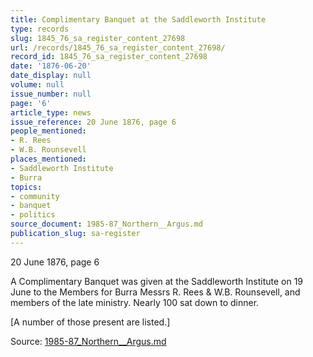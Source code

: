 ```yaml
---
title: Complimentary Banquet at the Saddleworth Institute
type: records
slug: 1845_76_sa_register_content_27698
url: /records/1845_76_sa_register_content_27698/
record_id: 1845_76_sa_register_content_27698
date: '1876-06-20'
date_display: null
volume: null
issue_number: null
page: '6'
article_type: news
issue_reference: 20 June 1876, page 6
people_mentioned:
- R. Rees
- W.B. Rounsevell
places_mentioned:
- Saddleworth Institute
- Burra
topics:
- community
- banquet
- politics
source_document: 1985-87_Northern__Argus.md
publication_slug: sa-register
---
```


20 June 1876, page 6

A Complimentary Banquet was given at the Saddleworth Institute on 19 June to the Members for Burra Messrs R. Rees & W.B. Rounsevell, and members of the late ministry.  Nearly 100 sat down to dinner.

[A number of those present are listed.]


Source: [1985-87_Northern__Argus.md](/downloads/markdown/1985-87_Northern__Argus.md)

